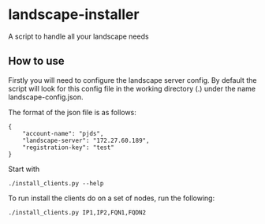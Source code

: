 # landscape-installer
A script to handle all your landscape needs

## How to use

Firstly you will need to configure the landscape server config. By default the script will look for this config file in the working directory (.) under the name landscape-config.json.

The format of the json file is as follows:
```
{
    "account-name": "pjds",
    "landscape-server": "172.27.60.189",
    "registration-key": "test" 
}
```
Start with

```
./install_clients.py --help
```

To run install the clients do on a set of nodes, run the following:

```
./install_clients.py IP1,IP2,FQN1,FQDN2

```


